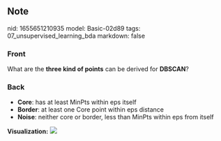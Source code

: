 ## Note
nid: 1655651210935
model: Basic-02d89
tags: 07_unsupervised_learning_bda
markdown: false

### Front
What are the <b>three kind of points</b> can be derived for
<b>DBSCAN</b>?

### Back
<ul>
  <li><b>Core</b>: has at least MinPts within eps itself
  <li><b>Border</b>: at least one Core point within eps distance
  <li><b>Noise</b>: neither core or border, less than MinPts within
  eps from itself
</ul><b>Visualization:</b> <img src= 
"paste-b8e07abfcb433f702f1fcf5d56f683080b9b61a8.jpg">
